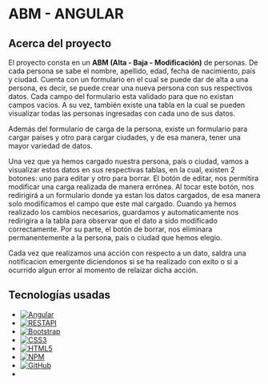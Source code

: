 <a name="readme-top"></a>

# ABM - ANGULAR

## Acerca del proyecto

<p>
            El proyecto consta en un
            <strong>ABM (Alta - Baja - Modificación)</strong> de personas. De
            cada persona se sabe el nombre, apellido, edad, fecha de nacimiento,
            país y ciudad. Cuenta con un formulario en el cual se puede dar de
            alta a una persona, es decir, se puede crear una nueva persona con
            sus respectivos datos. Cada campo del formulario esta validado para
            que no existan campos vacios. A su vez, también existe una tabla en
            la cual se pueden visualizar todas las personas ingresadas con cada
            uno de sus datos.
          </p>
          <p>
            Además del formulario de carga de la persona, existe un formulario
            para cargar paises y otro para cargar ciudades, y de esa manera,
            tener una mayor variedad de datos.
          </p>
          <p>
            Una vez que ya hemos cargado nuestra persona, país o ciudad, vamos a
            visualizar estos datos en sus respectivas tablas, en la cual,
            existen 2 botones: uno para editar y otro para borrar. El botón de
            editar, nos permitira modificar una carga realizada de manera
            errónea. Al tocar este botón, nos redirigirá a un formulario donde
            ya estan los datos cargados, de esa manera solo modificamos el campo
            que este mal cargado. Cuando ya hemos realizado los cambios
            necesarios, guardamos y automaticamente nos redirigira a la tabla
            para observar que el dato a sido modificado correctamente. Por su
            parte, el botón de borrar, nos eliminara permanentemente a la
            persona, pais o ciudad que hemos elegio.
          </p>
          <p>
            Cada vez que realizamos una acción con respecto a un dato, saldra una notificacion emergente
            diciendonos si se ha realizado con exito o si a ocurrido algun
            error al momento de relaizar dicha acción.
          </p>

## Tecnologías usadas

- [![Angular][angular.io]][angular-url]
- [![RESTAPI][restapi.com]][restapi-url]
- [![Bootstrap][bootstrap.com]][bootstrap-url]
- [![CSS3][css3]][css3-url]
- [![HTML5][html.com]][html-url]
- [![NPM][npm.com]][npm-url]
- [![GitHub][github.com]][github-url]
- 
[linkedin-shield]: https://img.shields.io/badge/-LinkedIn-black.svg?style=for-the-badge&logo=linkedin&colorB=555
[linkedin-url]: https://linkedin.com/in/linkedin_username
[angular.io]: https://img.shields.io/badge/Angular-DD0031?style=for-the-badge&logo=angular&logoColor=white
[angular-url]: https://angular.io/
[bootstrap.com]: https://img.shields.io/badge/Bootstrap-563D7C?style=for-the-badge&logo=bootstrap&logoColor=white
[bootstrap-url]: https://getbootstrap.com
[jquery.com]: https://img.shields.io/badge/jQuery-0769AD?style=for-the-badge&logo=jquery&logoColor=white
[jquery-url]: https://jquery.com
[css3]: https://img.shields.io/badge/css3-%231572B6.svg?style=for-the-badge&logo=css3&logoColor=white
[css3-url]: https://www.w3schools.com/css/
[html-url]: https://developer.mozilla.org/es/docs/Web/HTML
[html.com]: https://img.shields.io/badge/Html-orange?style=for-the-badge&logo=html5&logoColor=white
[restapi-url]: https://www.redhat.com/es/topics/api/what-is-a-rest-api
[restapi.com]: https://img.shields.io/badge/RestApi-green?style=for-the-badge&logo=restapi&logoColor=white
[npm-url]: https://www.npmjs.com/
[npm.com]: https://img.shields.io/badge/NPM-white?style=for-the-badge&logo=npm&logoColor=white

[github-url]:https://docs.github.com/es
[github.com]:https://img.shields.io/badge/GitHub-violet?style=for-the-badge&logo=github&logoColor=white

